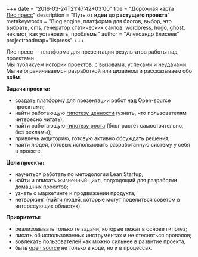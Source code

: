 +++
date = "2016-03-24T21:47:42+03:00"
title = "Дорожная карта [Лис.пресс](https://lis.press)"
description = "Путь от **идеи** до **растущего проекта**"
metakeywords = "Blog engine, платформа для блогов, выбор, что выбрать, cms, генератор статических сайтов, wordpress, hugo, ghost, чеклист, как установить, проблемы"
author = "Александр Елисеев"
projectroadmap="lispress"
+++

Лис.пресс — платформа для презентации результатов работы над проектами. <br>
Мы публикуем истории проектов, с вызовами, успехами и неудачами. <br>
Мы не ограничиваемся разработкой или дизайном и рассказываем обо **всём**.

**Задачи проекта:** 

- создать платформу для презентации работ над Open-source проектами;
- найти работающую [гипотезу ценности](https://lis.press/lispress/1-hypothesis/#гипотезы:1d2ea8c9b9b77a0c3c0307f6b807ac68) (узнать, что пользователям интересно читать);
- найти работающую [гипотезу роста](https://lis.press/lispress/1-hypothesis/#гипотезы:1d2ea8c9b9b77a0c3c0307f6b807ac68) (блог растёт самостоятельно,  без рекламы); 
- привлечь аудиторию, готовую активно обсуждать решения;
- найти людей, готовых использовать разработанную систему у себя в проекте.

**Цели проекта:** 

- научиться работать по методологии Lean Startup;
- найти и описать жизненный цикл, подходящий для разработки домашних проектов;
- узнать о маркетинге и продвижении продукта;
- нетворкинг (найти людей, которые могут поделиться советом в интересующих областях).

**Приоритеты:**

- реализовывать только те задачи, которые лежат в основе гипотез;
- писать об использованных инструментах и не стесняться провалов;
- вовлекать пользователей как можно сильнее в развитие проекта;
- быть <a href="https://github.com/eliseealex/lis.press.hugo">open source</a> не только в коде, но и в процессах.